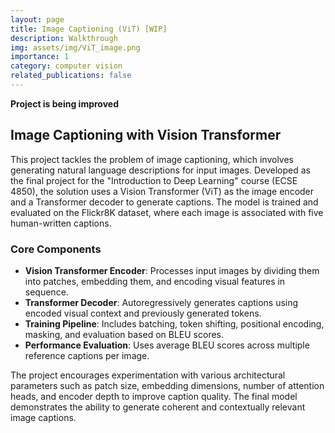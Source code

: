 ```yaml
---
layout: page
title: Image Captioning (ViT) [WIP]
description: Walkthrough
img: assets/img/ViT_image.png
importance: 1
category: computer vision
related_publications: false
---
```

**Project is being improved**

## Image Captioning with Vision Transformer

This project tackles the problem of image captioning, which involves generating natural language descriptions for input images. Developed as the final project for the "Introduction to Deep Learning" course (ECSE 4850), the solution uses a Vision Transformer (ViT) as the image encoder and a Transformer decoder to generate captions. The model is trained and evaluated on the Flickr8K dataset, where each image is associated with five human-written captions.

### Core Components

- **Vision Transformer Encoder**: Processes input images by dividing them into patches, embedding them, and encoding visual features in sequence.
- **Transformer Decoder**: Autoregressively generates captions using encoded visual context and previously generated tokens.
- **Training Pipeline**: Includes batching, token shifting, positional encoding, masking, and evaluation based on BLEU scores.
- **Performance Evaluation**: Uses average BLEU scores across multiple reference captions per image.

The project encourages experimentation with various architectural parameters such as patch size, embedding dimensions, number of attention heads, and encoder depth to improve caption quality. The final model demonstrates the ability to generate coherent and contextually relevant image captions.
